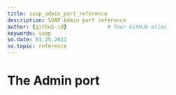 ```yaml
---
title: soap_admin_port_reference       
description: SOAP Admin port reference
author: {github-id}             # Your GitHub alias.
keywords: soap
so.date: 01.25.2021
so.topic: reference
---
```


# The Admin port
